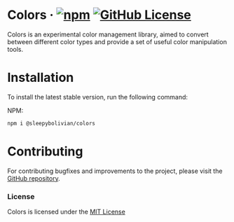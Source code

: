 # Colors · [![npm](https://img.shields.io/npm/v/%40sleepybolivian%2Fcolors)](https://www.npmjs.com/package/@sleepybolivian/colors) [![GitHub License](https://img.shields.io/github/license/SleepyBolivian/Colors)](https://github.com/SleepyBolivian/Colors/blob/main/LICENSE)

Colors is an experimental color management library, aimed to convert between different color types and provide a set of useful color manipulation tools.

# Installation

To install the latest stable version, run the following command:

NPM:

```bash
npm i @sleepybolivian/colors
```

# Contributing

For contributing bugfixes and improvements to the project, please visit the [GitHub repository](https://github.com/SleepyBolivian/Colors).

### License

Colors is licensed under the [MIT License]()
